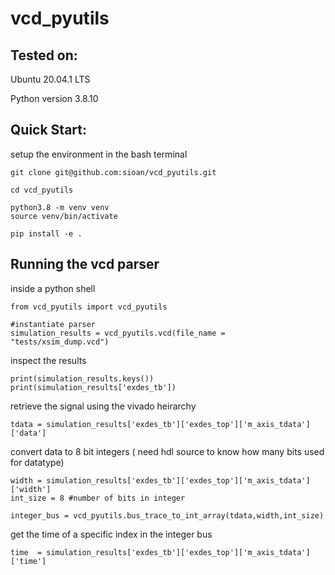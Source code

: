 # vcd_pyutils

## Tested on:

Ubuntu 20.04.1 LTS

Python version 3.8.10

## Quick Start:

setup the environment in the bash terminal

    git clone git@github.com:sioan/vcd_pyutils.git

    cd vcd_pyutils

    python3.8 -m venv venv
    source venv/bin/activate

    pip install -e .

## Running the vcd parser

inside a python shell

    from vcd_pyutils import vcd_pyutils          

    #instantiate parser                  
    simulation_results = vcd_pyutils.vcd(file_name = "tests/xsim_dump.vcd")


inspect the results

    print(simulation_results.keys())
    print(simulation_results['exdes_tb'])

retrieve the signal using the vivado heirarchy

    tdata = simulation_results['exdes_tb']['exdes_top']['m_axis_tdata']['data']

convert data to 8 bit integers ( need hdl source to know how many bits used for datatype)

    width = simulation_results['exdes_tb']['exdes_top']['m_axis_tdata']['width']
    int_size = 8 #number of bits in integer

    integer_bus = vcd_pyutils.bus_trace_to_int_array(tdata,width,int_size)

get the time of a specific index in the integer bus

    time  = simulation_results['exdes_tb']['exdes_top']['m_axis_tdata']['time']